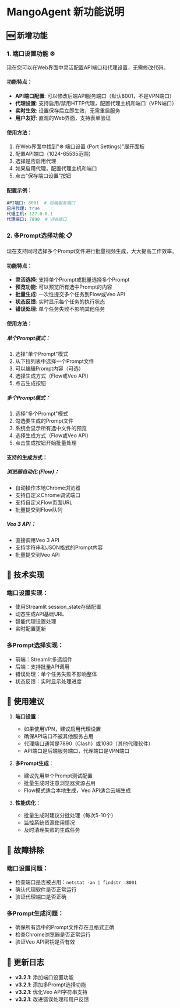 # MangoAgent 新功能说明

## 🆕 新增功能

### 1. 端口设置功能 ⚙️

现在您可以在Web界面中灵活配置API端口和代理设置，无需修改代码。

#### 功能特点：
- **API端口配置**: 可以修改后端API服务端口（默认8001，不是VPN端口）
- **代理设置**: 支持启用/禁用HTTP代理，配置代理主机和端口（VPN端口）
- **实时生效**: 设置保存后立即生效，无需重启服务
- **用户友好**: 直观的Web界面，支持表单验证

#### 使用方法：
1. 在Web界面中找到"⚙️ 端口设置 (Port Settings)"展开面板
2. 配置API端口（1024-65535范围）
3. 选择是否启用代理
4. 如果启用代理，配置代理主机和端口
5. 点击"保存端口设置"按钮

#### 配置示例：
```yaml
API端口: 8001  # 后端服务端口
启用代理: true
代理主机: 127.0.0.1
代理端口: 7890  # VPN端口
```

### 2. 多Prompt选择功能 📋

现在支持同时选择多个Prompt文件进行批量视频生成，大大提高工作效率。

#### 功能特点：
- **灵活选择**: 支持单个Prompt或批量选择多个Prompt
- **预览功能**: 可以预览所有选中Prompt的内容
- **批量生成**: 一次性提交多个任务到Flow或Veo API
- **状态反馈**: 实时显示每个任务的执行状态
- **错误处理**: 单个任务失败不影响其他任务

#### 使用方法：

##### 单个Prompt模式：
1. 选择"单个Prompt"模式
2. 从下拉列表中选择一个Prompt文件
3. 可以编辑Prompt内容（可选）
4. 选择生成方式（Flow或Veo API）
5. 点击生成按钮

##### 多个Prompt模式：
1. 选择"多个Prompt"模式
2. 勾选要生成的Prompt文件
3. 系统会显示所有选中文件的预览
4. 选择生成方式（Flow或Veo API）
5. 点击生成按钮开始批量处理

#### 支持的生成方式：

##### 浏览器自动化 (Flow)：
- 自动操作本地Chrome浏览器
- 支持自定义Chrome调试端口
- 支持自定义Flow页面URL
- 批量提交到Flow队列

##### Veo 3 API：
- 直接调用Veo 3 API
- 支持字符串和JSON格式的Prompt内容
- 批量提交到Veo API

## 🔧 技术实现

### 端口设置实现：
- 使用Streamlit session_state存储配置
- 动态生成API基础URL
- 智能代理设置处理
- 实时配置更新

### 多Prompt选择实现：
- 前端：Streamlit多选组件
- 后端：支持批量API调用
- 错误处理：单个任务失败不影响整体
- 状态反馈：实时显示处理进度

## 🚀 使用建议

1. **端口设置**：
   - 如果使用VPN，建议启用代理设置
   - 确保API端口不被其他服务占用
   - 代理端口通常是7890（Clash）或1080（其他代理软件）
   - API端口是后端服务端口，代理端口是VPN端口

2. **多Prompt生成**：
   - 建议先用单个Prompt测试配置
   - 批量生成时注意浏览器资源占用
   - Flow模式适合本地生成，Veo API适合云端生成

3. **性能优化**：
   - 批量生成时建议分批处理（每次5-10个）
   - 监控系统资源使用情况
   - 及时清理失败的生成任务

## 🐛 故障排除

### 端口设置问题：
- 检查端口是否被占用：`netstat -an | findstr :8001`
- 确认代理软件是否正常运行
- 验证代理端口是否正确

### 多Prompt生成问题：
- 确保所有选中的Prompt文件存在且格式正确
- 检查Chrome浏览器是否正常运行
- 验证Veo API密钥是否有效

## 📝 更新日志

- **v3.2.1**: 添加端口设置功能
- **v3.2.1**: 添加多Prompt选择功能
- **v3.2.1**: 优化Veo API字符串支持
- **v3.2.1**: 改进错误处理和用户反馈
